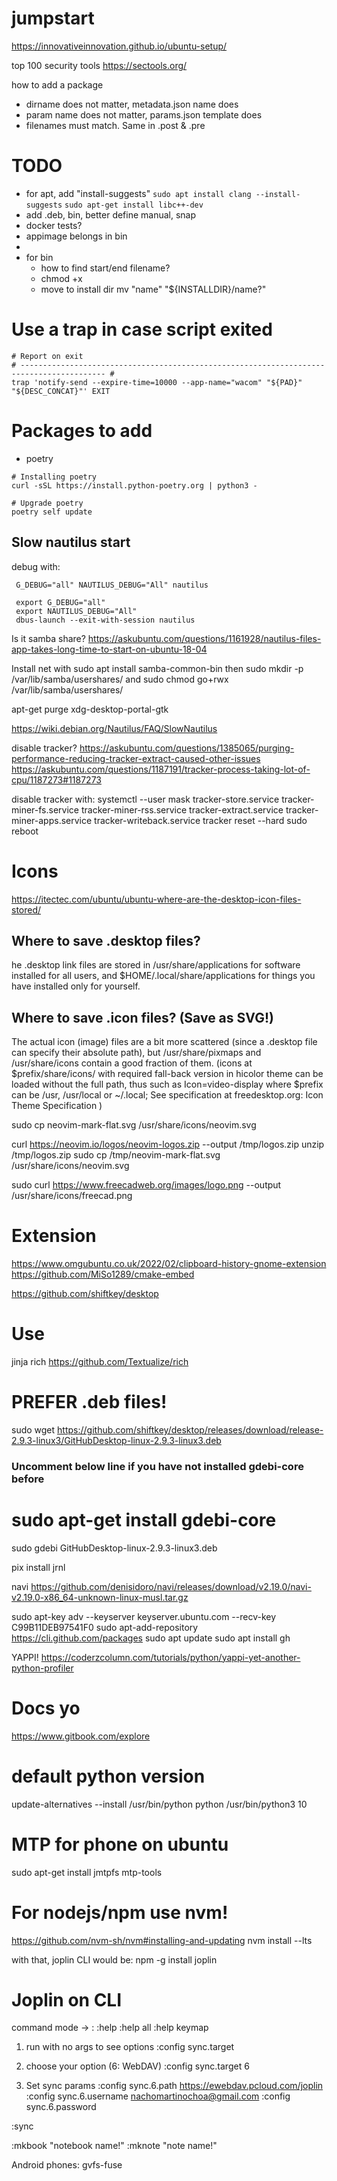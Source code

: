 # jumpstart

https://innovativeinnovation.github.io/ubuntu-setup/

top 100 security tools
https://sectools.org/

how to add a package

- dirname does not matter, metadata.json name does
- param name does not matter, params.json template does
- filenames must match. Same in .post & .pre

# TODO

- for apt, add "install-suggests"
  `sudo apt install clang --install-suggests`
  `sudo apt-get install libc++-dev `
- add .deb, bin, better define manual, snap
- docker tests?
- appimage belongs in bin
-
- for bin
  - how to find start/end filename?
  - chmod +x
  - move to install dir mv "name" "\${INSTALLDIR}/name?"

# Use a trap in case script exited

```
# Report on exit
# ----------------------------------------------------------------------------------------- #
trap 'notify-send --expire-time=10000 --app-name="wacom" "${PAD}" "${DESC_CONCAT}"' EXIT
```

# Packages to add

- poetry

```
# Installing poetry
curl -sSL https://install.python-poetry.org | python3 -

# Upgrade poetry
poetry self update
```

## Slow nautilus start

debug with:

```
 G_DEBUG="all" NAUTILUS_DEBUG="All" nautilus

 export G_DEBUG="all"
 export NAUTILUS_DEBUG="All"
 dbus-launch --exit-with-session nautilus
```

Is it samba share?
https://askubuntu.com/questions/1161928/nautilus-files-app-takes-long-time-to-start-on-ubuntu-18-04

Install net with sudo apt install samba-common-bin
then sudo mkdir -p /var/lib/samba/usershares/
and sudo chmod go+rwx /var/lib/samba/usershares/

apt-get purge xdg-desktop-portal-gtk

https://wiki.debian.org/Nautilus/FAQ/SlowNautilus

disable tracker?
https://askubuntu.com/questions/1385065/purging-performance-reducing-tracker-extract-caused-other-issues
https://askubuntu.com/questions/1187191/tracker-process-taking-lot-of-cpu/1187273#1187273

disable tracker with:
systemctl --user mask tracker-store.service tracker-miner-fs.service tracker-miner-rss.service tracker-extract.service tracker-miner-apps.service tracker-writeback.service
tracker reset --hard
sudo reboot

# Icons

https://itectec.com/ubuntu/ubuntu-where-are-the-desktop-icon-files-stored/

## Where to save .desktop files?

he .desktop link files are stored in /usr/share/applications for software installed for all users, and \$HOME/.local/share/applications for things you have installed only for yourself.

## Where to save .icon files? (Save as SVG!)

The actual icon (image) files are a bit more scattered (since a .desktop file can specify their absolute path), but /usr/share/pixmaps and /usr/share/icons contain a good fraction of them. (icons at $prefix/share/icons/ with required fall-back version in hicolor theme can be loaded without the full path, thus such as Icon=video-display where $prefix can be /usr, /usr/local or ~/.local; See specification at freedesktop.org: Icon Theme Specification )

sudo cp neovim-mark-flat.svg /usr/share/icons/neovim.svg

curl https://neovim.io/logos/neovim-logos.zip --output /tmp/logos.zip
unzip /tmp/logos.zip
sudo cp /tmp/neovim-mark-flat.svg /usr/share/icons/neovim.svg

sudo curl https://www.freecadweb.org/images/logo.png --output /usr/share/icons/freecad.png

# Extension

https://www.omgubuntu.co.uk/2022/02/clipboard-history-gnome-extension
https://github.com/MiSo1289/cmake-embed

https://github.com/shiftkey/desktop

# Use

jinja
rich
https://github.com/Textualize/rich

# PREFER .deb files!

sudo wget https://github.com/shiftkey/desktop/releases/download/release-2.9.3-linux3/GitHubDesktop-linux-2.9.3-linux3.deb

### Uncomment below line if you have not installed gdebi-core before

# sudo apt-get install gdebi-core

sudo gdebi GitHubDesktop-linux-2.9.3-linux3.deb

pix install jrnl

navi https://github.com/denisidoro/navi/releases/download/v2.19.0/navi-v2.19.0-x86_64-unknown-linux-musl.tar.gz

sudo apt-key adv --keyserver keyserver.ubuntu.com --recv-key C99B11DEB97541F0
sudo apt-add-repository https://cli.github.com/packages
sudo apt update
sudo apt install gh

YAPPI!
https://coderzcolumn.com/tutorials/python/yappi-yet-another-python-profiler

# Docs yo

https://www.gitbook.com/explore

# default python version

update-alternatives --install /usr/bin/python python /usr/bin/python3 10

# MTP for phone on ubuntu

sudo apt-get install jmtpfs mtp-tools

# For nodejs/npm use nvm!

https://github.com/nvm-sh/nvm#installing-and-updating
nvm install --lts

with that, joplin CLI would be:
npm -g install joplin

# Joplin on CLI

command mode -> :
:help
:help all
:help keymap

1. run with no args to see options
   :config sync.target

2. choose your option (6: WebDAV)
   :config sync.target 6

3. Set sync params
   :config sync.6.path https://ewebdav.pcloud.com/joplin
   :config sync.6.username nachomartinochoa@gmail.com
   :config sync.6.password

:sync

:mkbook "notebook name!"
:mknote "note name!"

Android phones:
gvfs-fuse

